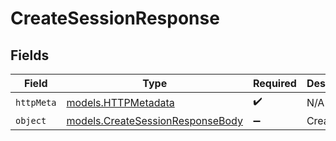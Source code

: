 # CreateSessionResponse


## Fields

| Field                                                                      | Type                                                                       | Required                                                                   | Description                                                                |
| -------------------------------------------------------------------------- | -------------------------------------------------------------------------- | -------------------------------------------------------------------------- | -------------------------------------------------------------------------- |
| `httpMeta`                                                                 | [models.HTTPMetadata](../models/httpmetadata.md)                           | :heavy_check_mark:                                                         | N/A                                                                        |
| `object`                                                                   | [models.CreateSessionResponseBody](../models/createsessionresponsebody.md) | :heavy_minus_sign:                                                         | Created                                                                    |